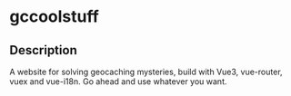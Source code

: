 # gccoolstuff

## Description

A website for solving geocaching mysteries, build with Vue3, vue-router, vuex and vue-i18n. Go ahead and use whatever you want.
